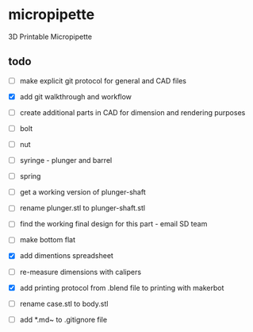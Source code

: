 micropipette
============

3D Printable Micropipette

todo
----
- [ ] make explicit git protocol for general and CAD files
 - [x] add git walkthrough and workflow

- [ ] create additional parts in CAD for dimension and rendering purposes
 - [ ] bolt
 - [ ] nut 	 
 - [ ] syringe - plunger and barrel
 - [ ] spring

- [ ] get a working version of plunger-shaft
 - [ ] rename plunger.stl to plunger-shaft.stl
 - [ ] find the working final design for this part - email SD team
 - [ ] make bottom flat

- [x] add dimentions spreadsheet
 - [ ] re-measure dimensions with calipers

- [x] add printing protocol from .blend file to printing with makerbot

- [ ] rename case.stl to body.stl

- [ ] add *.md~ to .gitignore file
